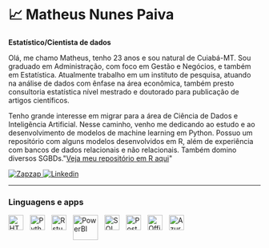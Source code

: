 # 📈 Matheus Nunes Paiva

**Estatístico/Cientista de dados**

Olá, me chamo Matheus, tenho 23 anos e sou natural de Cuiabá-MT. Sou graduado em Administração, com foco em Gestão e Negócios, e também em Estatística. Atualmente trabalho em um instituto de pesquisa, atuando na análise de dados com ênfase na área econômica, também presto consultoria estatística nível mestrado e doutorado para publicação de artigos científicos.

Tenho grande interesse em migrar para a área de Ciência de Dados e Inteligência Artificial. Nesse caminho, venho me dedicando ao estudo e ao desenvolvimento de modelos de machine learning em Python. Possuo um repositório com alguns modelos desenvolvidos em R, além de experiência com bancos de dados relacionais e não relacionais. Também domino diversos SGBDs."[Veja meu repositório em R aqui](https://rpubs.com/MatheusNP)"

<p align="left">
    <a href="https://wa.me/5565993544428">
        <img 
            alt="Zapzap" 
            title="zap" 
            src="https://img.shields.io/badge/WhatsApp-25D366?style=for-the-badge&logo=whatsapp&logoColor=white"
        />
    </a>
    <a href="https://www.linkedin.com/in/matheus-nunes-668294200">
        <img 
            alt="Linkedin" 
            title="Linkedin" 
            src="https://img.shields.io/badge/-LinkedIn-0077B5?style=for-the-badge&logo=linkedin&logoColor=white"
        />
    </a>
</p>




---

###  Linguagens e apps

<img 
    align="left" 
    alt="HTML"
    title="HTML" 
    width="30px" 
    style="padding-right: 10px;" 
    src="https://cdn.jsdelivr.net/gh/devicons/devicon@latest/icons/html5/html5-original.svg" 
/>



<img 
    align="left" 
    alt="Python" 
    title="Python"
    width="30px" 
    style="padding-right: 10px;" 
    src="https://cdn.jsdelivr.net/gh/devicons/devicon@latest/icons/python/python-original.svg" 
/>
<img 
    align="left" 
    alt="Rstudio" 
    title="Rstudio"
    width="30px" 
    style="padding-right: 10px;" 
    src="https://quarto.org/docs/get-started/images/rstudio-logo.png" 
/>
<img 
    align="left" 
    alt="PowerBI" 
    title="PowerBI"
    width="50px" 
    style="padding-right: 10px;" 
    src="https://1000logos.net/wp-content/uploads/2022/08/Microsoft-Power-BI-Logo-2013.png" 
/>
<img 
    align="left" 
    alt="SQL" 
    title="SQL"
    width="30px" 
    style="padding-right: 10px;" 
    src="https://www.freeiconspng.com/uploads/sql-server-icon-png-29.png" 
/>
<img 
    align="left" 
    alt="Post" 
    title="Post"
    width="30px" 
    style="padding-right: 10px;" 
    src="https://cdn.iconscout.com/icon/free/png-256/postgresql-9-1175120.png" 
/>
<img 
    align="left" 
    alt="Office" 
    title="Office"
    width="30px" 
    style="padding-right: 10px;" 
    src="https://images.icon-icons.com/1156/PNG/512/1486565573-microsoft-office_81557.png" 
/>
<img 
    align="left" 
    alt="Azure" 
    title="Azure"
    width="30px" 
    style="padding-right: 10px;" 
    src="https://swimburger.net/media/ppnn3pcl/azure.png" 
/>



<br/>
<br/>


